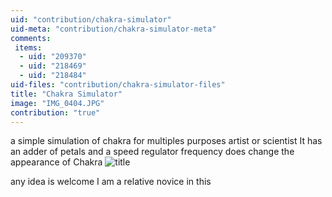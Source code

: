 ```yaml
---
uid: "contribution/chakra-simulator"
uid-meta: "contribution/chakra-simulator-meta"
comments: 
 items: 
  - uid: "209370"
  - uid: "218469"
  - uid: "218484"
uid-files: "contribution/chakra-simulator-files"
title: "Chakra Simulator"
image: "IMG_0404.JPG"
contribution: "true"
---
```


a simple simulation of chakra for multiples purposes artist or scientist
It has an adder of petals
and a speed regulator frequency does change the appearance of Chakra
![title](https://vvvv.org/sites/default/files/imagecache/large/images/IMG_0404.JPG)

any idea is welcome
I am a relative novice in this